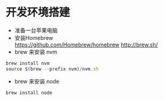# 开发环境搭建

* 准备一台苹果电脑    
* 安装Homebrew    
https://github.com/Homebrew/homebrew
http://brew.sh/
* brew 来安装 nvm    
```js
brew install nvm
source $(brew --prefix nvm)/nvm.sh
```
* brew 来安装 node    
```js
brew install node 
```
